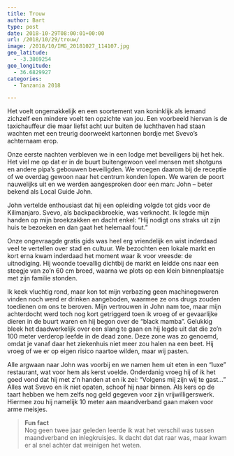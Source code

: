 ```yaml
---
title: Trouw
author: Bart
type: post
date: 2018-10-29T08:00:01+00:00
url: /2018/10/29/trouw/
image: /2018/10/IMG_20181027_114107.jpg
geo_latitude:
  - -3.3869254
geo_longitude:
  - 36.6829927
categories:
  - Tanzania 2018

---
```

Het voelt ongemakkelijk en een soortement van koninklijk als iemand zichzelf een mindere voelt ten opzichte van jou. Een voorbeeld hiervan is de taxichauffeur die maar liefst acht uur buiten de luchthaven had staan wachten met een treurig doorweekt kartonnen bordje met Svevo&#8217;s achternaam erop.

Onze eerste nachten verbleven we in een lodge met beveiligers bij het hek. Het viel me op dat er in de buurt buitengewoon veel mensen met shotguns en andere pipa&#8217;s gebouwen beveiligden. We vroegen daarom bij de receptie of we overdag gewoon naar het centrum konden lopen. We waren de poort nauwelijks uit en we werden aangesproken door een man: John &#8211; beter bekend als Local Guide John.

John vertelde enthousiast dat hij een opleiding volgde tot gids voor de Kilimanjaro. Svevo, als backpackbroekie, was verknocht. Ik legde mijn handen op mijn broekzakken en dacht enkel: &#8220;Hij nodigt ons straks uit zijn huis te bezoeken en dan gaat het helemaal fout.&#8221;

Onze ongevraagde gratis gids was heel erg vriendelijk en wist inderdaad veel te vertellen over stad en cultuur. We bezochten een lokale markt en kort erna kwam inderdaad het moment waar ik voor vreesde: de uitnodiging. Hij woonde toevallig dichtbij de markt en leidde ons naar een steegje van zo&#8217;n 60 cm breed, waarna we plots op een klein binnenplaatsje met zijn familie stonden.

Ik keek vluchtig rond, maar kon tot mijn verbazing geen machinegeweren vinden noch werd er drinken aangeboden, waarmee ze ons drugs zouden toedienen om ons te beroven. Mijn vertrouwen in John nam toe, maar mijn achterdocht werd toch nog kort getriggerd toen ik vroeg of er gevaarlijke dieren in de buurt waren en hij begon over de &#8220;black mamba&#8221;. Gelukkig bleek het daadwerkelijk over een slang te gaan en hij legde uit dat die zo&#8217;n 100 meter verderop leefde in de dead zone. Deze zone was zo genoemd, omdat je vanaf daar het ziekenhuis niet meer zou halen na een beet. Hij vroeg of we er op eigen risico naartoe wilden, maar wij pasten.

Alle argwaan naar John was voorbij en we namen hem uit eten in een &#8220;luxe&#8221; restaurant, wat voor hem als kerst voelde. Onderdanig vroeg hij of ik het goed vond dat hij met z&#8217;n handen at en ik zei: &#8220;Volgens mij zijn wij te gast&#8230;&#8221; Alles wat Svevo en ik niet opaten, schoof hij naar binnen. Als kers op de taart hebben we hem zelfs nog geld gegeven voor zijn vrijwilligerswerk. Hiermee zou hij namelijk 10 meter aan maandverband gaan maken voor arme meisjes.

> **Fun fact**  
> Nog geen twee jaar geleden leerde ik wat het verschil was tussen maandverband en inlegkruisjes. Ik dacht dat dat raar was, maar kwam er al snel achter dat weinigen het weten.
